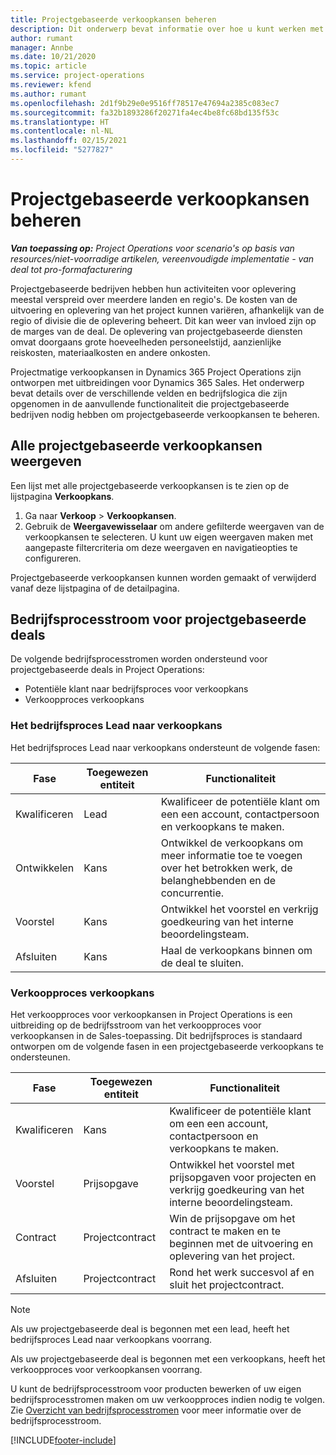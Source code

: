 ```yaml
---
title: Projectgebaseerde verkoopkansen beheren
description: Dit onderwerp bevat informatie over hoe u kunt werken met verkoopkansen die gerelateerd zijn aan projecten.
author: rumant
manager: Annbe
ms.date: 10/21/2020
ms.topic: article
ms.service: project-operations
ms.reviewer: kfend
ms.author: rumant
ms.openlocfilehash: 2d1f9b29e0e9516ff78517e47694a2385c083ec7
ms.sourcegitcommit: fa32b1893286f20271fa4ec4be8fc68bd135f53c
ms.translationtype: HT
ms.contentlocale: nl-NL
ms.lasthandoff: 02/15/2021
ms.locfileid: "5277827"
---
```

# <a name="manage-project-based-opportunities"></a>Projectgebaseerde verkoopkansen beheren

_**Van toepassing op:** Project Operations voor scenario's op basis van resources/niet-voorradige artikelen, vereenvoudigde implementatie - van deal tot pro-formafacturering_

Projectgebaseerde bedrijven hebben hun activiteiten voor oplevering meestal verspreid over meerdere landen en regio's. De kosten van de uitvoering en oplevering van het project kunnen variëren, afhankelijk van de regio of divisie die de oplevering beheert. Dit kan weer van invloed zijn op de marges van de deal. De oplevering van projectgebaseerde diensten omvat doorgaans grote hoeveelheden personeelstijd, aanzienlijke reiskosten, materiaalkosten en andere onkosten.

Projectmatige verkoopkansen in Dynamics 365 Project Operations zijn ontworpen met uitbreidingen voor Dynamics 365 Sales. Het onderwerp bevat details over de verschillende velden en bedrijfslogica die zijn opgenomen in de aanvullende functionaliteit die projectgebaseerde bedrijven nodig hebben om projectgebaseerde verkoopkansen te beheren.

## <a name="view-all-project-based-opportunities"></a>Alle projectgebaseerde verkoopkansen weergeven

Een lijst met alle projectgebaseerde verkoopkansen is te zien op de lijstpagina **Verkoopkans**. 

1. Ga naar **Verkoop** > **Verkoopkansen**.
2. Gebruik de **Weergavewisselaar** om andere gefilterde weergaven van de verkoopkansen te selecteren. U kunt uw eigen weergaven maken met aangepaste filtercriteria om deze weergaven en navigatieopties te configureren.

Projectgebaseerde verkoopkansen kunnen worden gemaakt of verwijderd vanaf deze lijstpagina of de detailpagina.

## <a name="business-process-flow-for-project-based-deals"></a>Bedrijfsprocesstroom voor projectgebaseerde deals

De volgende bedrijfsprocesstromen worden ondersteund voor projectgebaseerde deals in Project Operations:

- Potentiële klant naar bedrijfsproces voor verkoopkans
- Verkoopproces verkoopkans

### <a name="lead-to-opportunity-business-process"></a>Het bedrijfsproces Lead naar verkoopkans 
Het bedrijfsproces Lead naar verkoopkans ondersteunt de volgende fasen:

| Fase | Toegewezen entiteit | Functionaliteit |
| --- | --- | --- |
| Kwalificeren | Lead | Kwalificeer de potentiële klant om een een account, contactpersoon en verkoopkans te maken. |
| Ontwikkelen | Kans | Ontwikkel de verkoopkans om meer informatie toe te voegen over het betrokken werk, de belanghebbenden en de concurrentie. |
| Voorstel | Kans | Ontwikkel het voorstel en verkrijg goedkeuring van het interne beoordelingsteam. |
| Afsluiten | Kans | Haal de verkoopkans binnen om de deal te sluiten. |

### <a name="opportunity-sales-process"></a>Verkoopproces verkoopkans
Het verkoopproces voor verkoopkansen in Project Operations is een uitbreiding op de bedrijfsstroom van het verkoopproces voor verkoopkansen in de Sales-toepassing. Dit bedrijfsproces is standaard ontworpen om de volgende fasen in een projectgebaseerde verkoopkans te ondersteunen.

| Fase | Toegewezen entiteit | Functionaliteit |
| --- | --- | --- |
| Kwalificeren | Kans | Kwalificeer de potentiële klant om een een account, contactpersoon en verkoopkans te maken. |
| Voorstel | Prijsopgave | Ontwikkel het voorstel met prijsopgaven voor projecten en verkrijg goedkeuring van het interne beoordelingsteam. |
| Contract | Projectcontract | Win de prijsopgave om het contract te maken en te beginnen met de uitvoering en oplevering van het project. |
| Afsluiten | Projectcontract | Rond het werk succesvol af en sluit het projectcontract. |

> [!NOTE]
> Als uw projectgebaseerde deal is begonnen met een lead, heeft het bedrijfsproces Lead naar verkoopkans voorrang.
>
> Als uw projectgebaseerde deal is begonnen met een verkoopkans, heeft het verkoopproces voor verkoopkansen voorrang.

U kunt de bedrijfsprocesstroom voor producten bewerken of uw eigen bedrijfsprocesstromen maken om uw verkoopproces indien nodig te volgen. Zie [Overzicht van bedrijfsprocesstromen](https://docs.microsoft.com/dynamics365/customerengagement/on-premises/customize/business-process-flows-overview) voor meer informatie over de bedrijfsprocesstroom.


[!INCLUDE[footer-include](../includes/footer-banner.md)]